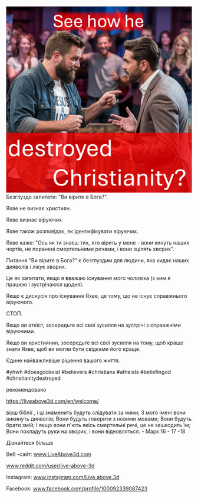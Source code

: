 ![Video cover image](../cover-square.jpeg)
Безглуздо запитати: "Ви вірите в Бога?".

Яхве не визнає християн.

Яхве визнає віруючих.

Яхве також розповідає, як ідентифікувати віруючих.

Яхве каже: "Ось як ти знаєш тих, хто вірить у мене - вони кинуть наших чортів, не поранені смертельними речами, і вони зцілять хворих".

Питання "Ви вірите в Бога?" є безглуздим для людини, яка кидає наших дияволів і лікує хворих.

Це як запитати, якщо я вважаю існування мого чоловіка (з ким я працюю і зустрічаюся щодня).

Якщо є дискусія про існування Яхве, це тому, що не існує справжнього віруючого.

СТОП.

Якщо ви атеїст, зосередьте всі свої зусилля на зустрічі з справжніми віруючими.

Якщо ви християнин, зосередьте всі свої зусилля на тому, щоб краще знати Яхве, щоб ви могли бути свідками його краще.

Єдине найважливіше рішення вашого життя.


#yhwh #doesgodexist #believers #christians #atheists #beliefingod #christianitydestroyed


рекомендовано

https://liveabove3d.com/en/welcome/


вірш біблії
, і ці знаменить будуть слідувати за ними; З мого імені вони викинуть дияволів; Вони будуть говорити з новими мовами; Вони будуть брати змій; І якщо вони п'ють якісь смертельні речі, це не зашкодить їм; Вони покладуть руки на хворих, і вони відновляться. - Марк 16 - 17 -18


Дізнайтеся більше

Веб -сайт: www.LiveAbove3d.com

www.reddit.com/user/live-above-3d

Instagram: www.instagram.com/Live.above.3d

Facebook: www.facebook.com/profile/100092339087423


